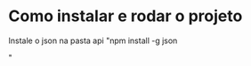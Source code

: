 
<h1>Como instalar e rodar o projeto</h1>

<p>Instale o json na pasta api  "npm install -g json

"</p>



